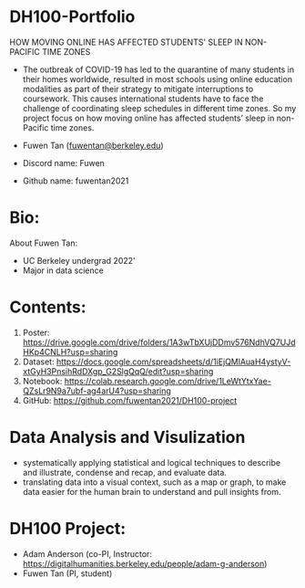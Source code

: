 # DH100-Portfolio
HOW MOVING ONLINE HAS AFFECTED  STUDENTS' SLEEP IN NON-PACIFIC TIME ZONES 
* The outbreak of COVID-19 has led to the quarantine of many students in their homes worldwide, resulted in most schools using online education modalities as part of their strategy to mitigate interruptions to coursework. This causes international students have to face the challenge of coordinating sleep schedules in different time zones. So my project focus on how moving online has affected students’ sleep in non-Pacific time zones.

* Fuwen Tan (fuwentan@berkeley.edu)
* Discord name: Fuwen
* Github name: fuwentan2021

# Bio:

About Fuwen Tan:
* UC Berkeley undergrad 2022' 
* Major in data science 

# Contents:
1. Poster: https://drive.google.com/drive/folders/1A3wTbXUjDDmv576NdhVQ7UJdHKp4CNLH?usp=sharing
2. Dataset: https://docs.google.com/spreadsheets/d/1iEjQMlAuaH4ystyV-xtGyH3PnsihRdDXgp_G2SlgQqQ/edit?usp=sharing
3. Notebook: https://colab.research.google.com/drive/1LeWtYtxYae-QZsLr9N9a7ubf-ag4arU4?usp=sharing
4. GitHub: https://github.com/fuwentan2021/DH100-project


# Data Analysis and Visulization
* systematically applying statistical and  logical techniques to describe and illustrate, condense and recap, and evaluate data.
* translating data into a visual context, such as a map or graph, to make data easier for the human brain to understand and pull insights from.

# DH100 Project: 
* Adam Anderson (co-PI, Instructor: https://digitalhumanities.berkeley.edu/people/adam-g-anderson)
* Fuwen Tan (PI, student)




